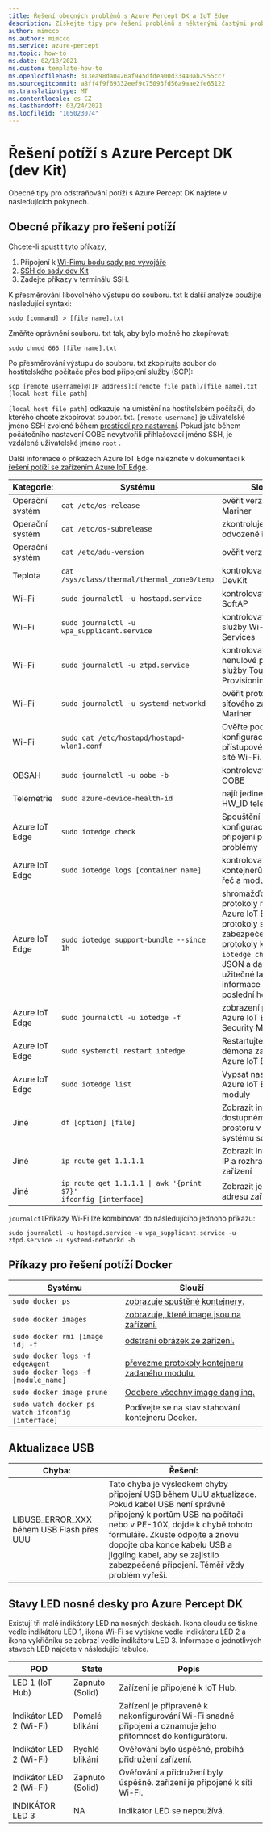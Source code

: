 ```yaml
---
title: Řešení obecných problémů s Azure Percept DK a IoT Edge
description: Získejte tipy pro řešení problémů s některými častými problémy s Azure Percept DK.
author: mimcco
ms.author: mimcco
ms.service: azure-percept
ms.topic: how-to
ms.date: 02/18/2021
ms.custom: template-how-to
ms.openlocfilehash: 313ea98da0426af945dfdea00d33440ab2955cc7
ms.sourcegitcommit: a8ff4f9f69332eef9c75093fd56a9aae2fe65122
ms.translationtype: MT
ms.contentlocale: cs-CZ
ms.lasthandoff: 03/24/2021
ms.locfileid: "105023074"
---
```

# <a name="azure-percept-dk-dev-kit-troubleshooting"></a>Řešení potíží s Azure Percept DK (dev Kit)

Obecné tipy pro odstraňování potíží s Azure Percept DK najdete v následujících pokynech.

## <a name="general-troubleshooting-commands"></a>Obecné příkazy pro řešení potíží

Chcete-li spustit tyto příkazy, 
1. Připojení k [Wi-Fimu bodu sady pro vývojáře](./quickstart-percept-dk-set-up.md)
1. [SSH do sady dev Kit](./how-to-ssh-into-percept-dk.md)
1. Zadejte příkazy v terminálu SSH.

K přesměrování libovolného výstupu do souboru. txt k další analýze použijte následující syntaxi:

```console
sudo [command] > [file name].txt
```

Změňte oprávnění souboru. txt tak, aby bylo možné ho zkopírovat:

```console
sudo chmod 666 [file name].txt
```

Po přesměrování výstupu do souboru. txt zkopírujte soubor do hostitelského počítače přes bod připojení služby (SCP):

```console
scp [remote username]@[IP address]:[remote file path]/[file name].txt [local host file path]
```

```[local host file path]``` odkazuje na umístění na hostitelském počítači, do kterého chcete zkopírovat soubor. txt. ```[remote username]``` je uživatelské jméno SSH zvolené během [prostředí pro nastavení](./quickstart-percept-dk-set-up.md). Pokud jste během počátečního nastavení OOBE nevytvořili přihlašovací jméno SSH, je vzdálené uživatelské jméno ```root``` .

Další informace o příkazech Azure IoT Edge naleznete v dokumentaci k [řešení potíží se zařízením Azure IoT Edge](../iot-edge/troubleshoot.md).

|Kategorie:         |Systému                    |Slouží                  |
|------------------|----------------------------|---------------------------|
|Operační systém                |```cat /etc/os-release```         |ověřit verzi image Mariner |
|Operační systém                |```cat /etc/os-subrelease```      |zkontroluje verzi odvozené image. |
|Operační systém                |```cat /etc/adu-version```        |ověřit verzi ADU |
|Teplota       |```cat /sys/class/thermal/thermal_zone0/temp``` |kontrolovat teplotu DevKit |
|Wi-Fi             |```sudo journalctl -u hostapd.service``` |kontrolovat protokoly SoftAP|
|Wi-Fi             |```sudo journalctl -u wpa_supplicant.service``` |kontrolovat protokoly služby Wi-Fi Services |
|Wi-Fi             |```sudo journalctl -u ztpd.service```  |kontrolovat Wi-Fi nenulové protokoly služby Touch Provisioning |
|Wi-Fi             |```sudo journalctl -u systemd-networkd``` |ověřit protokoly síťového zásobníku Mariner |
|Wi-Fi             |```sudo cat /etc/hostapd/hostapd-wlan1.conf``` |Ověřte podrobnosti konfigurace přístupového bodu sítě Wi-Fi. |
|OBSAH              |```sudo journalctl -u oobe -b```       |kontrolovat protokoly OOBE |
|Telemetrie         |```sudo azure-device-health-id```      |najít jedinečnou HW_ID telemetrie |
|Azure IoT Edge          |```sudo iotedge check```          |Spouštění kontrol konfigurace a připojení pro běžné problémy |
|Azure IoT Edge          |```sudo iotedge logs [container name]``` |kontrolovat protokoly kontejnerů, jako jsou řeč a moduly Vision |
|Azure IoT Edge          |```sudo iotedge support-bundle --since 1h``` |shromažďovat protokoly modulů, Azure IoT Edge protokoly správce zabezpečení, protokoly kontejnerů, ```iotedge check``` výstup JSON a další užitečné ladicí informace za poslední hodinu |
|Azure IoT Edge          |```sudo journalctl -u iotedge -f``` |zobrazení protokolů Azure IoT Edge Security Manager |
|Azure IoT Edge          |```sudo systemctl restart iotedge``` |Restartujte proces démona zabezpečení Azure IoT Edge. |
|Azure IoT Edge          |```sudo iotedge list```           |Vypsat nasazené Azure IoT Edge moduly |
|Jiné             |```df [option] [file]```          |Zobrazit informace o dostupném/celkovém prostoru v zadaném systému souborů |
|Jiné             |`ip route get 1.1.1.1`        |Zobrazit informace o IP a rozhraních zařízení |
|Jiné             |<code>ip route get 1.1.1.1 &#124; awk '{print $7}'</code> <br> `ifconfig [interface]` |Zobrazit jenom IP adresu zařízení |


```journalctl```Příkazy Wi-Fi lze kombinovat do následujícího jednoho příkazu:

```console
sudo journalctl -u hostapd.service -u wpa_supplicant.service -u ztpd.service -u systemd-networkd -b
```

## <a name="docker-troubleshooting-commands"></a>Příkazy pro řešení potíží Docker

|Systému                        |Slouží                  |
|--------------------------------|---------------------------|
|```sudo docker ps``` |[zobrazuje spuštěné kontejnery.](https://docs.docker.com/engine/reference/commandline/ps/) |
|```sudo docker images``` |[zobrazuje, které image jsou na zařízení.](https://docs.docker.com/engine/reference/commandline/images/)|
|```sudo docker rmi [image id] -f``` |[odstraní obrázek ze zařízení.](https://docs.docker.com/engine/reference/commandline/rmi/) |
|```sudo docker logs -f edgeAgent``` <br> ```sudo docker logs -f [module_name]``` |[převezme protokoly kontejneru zadaného modulu.](https://docs.docker.com/engine/reference/commandline/logs/) |
|```sudo docker image prune``` |[Odebere všechny image dangling.](https://docs.docker.com/engine/reference/commandline/image_prune/) |
|```sudo watch docker ps``` <br> ```watch ifconfig [interface]``` |Podívejte se na stav stahování kontejneru Docker. |

## <a name="usb-updating"></a>Aktualizace USB

|Chyba:                                    |Řešení:                                               |
|------------------------------------------|--------------------------------------------------------|
|LIBUSB_ERROR_XXX během USB Flash přes UUU |Tato chyba je výsledkem chyby připojení USB během UUU aktualizace. Pokud kabel USB není správně připojený k portům USB na počítači nebo v PE-10X, dojde k chybě tohoto formuláře. Zkuste odpojte a znovu dopojte oba konce kabelu USB a jiggling kabel, aby se zajistilo zabezpečené připojení. Téměř vždy problém vyřeší. |

## <a name="azure-percept-dk-carrier-board-led-states"></a>Stavy LED nosné desky pro Azure Percept DK

Existují tři malé indikátory LED na nosných deskách. Ikona cloudu se tiskne vedle indikátoru LED 1, ikona Wi-Fi se vytiskne vedle indikátoru LED 2 a ikona vykřičníku se zobrazí vedle indikátoru LED 3. Informace o jednotlivých stavech LED najdete v následující tabulce.

|POD             |State      |Popis                      |
|----------------|-----------|---------------------------------|
|LED 1 (IoT Hub) |Zapnuto (Solid) |Zařízení je připojené k IoT Hub. |
|Indikátor LED 2 (Wi-Fi)   |Pomalé blikání |Zařízení je připravené k nakonfigurování Wi-Fi snadné připojení a oznamuje jeho přítomnost do konfigurátoru. |
|Indikátor LED 2 (Wi-Fi)   |Rychlé blikání |Ověřování bylo úspěšné, probíhá přidružení zařízení. |
|Indikátor LED 2 (Wi-Fi)   |Zapnuto (Solid) |Ověřování a přidružení byly úspěšné. zařízení je připojené k síti Wi-Fi. |
|INDIKÁTOR LED 3           |NA         |Indikátor LED se nepoužívá. |